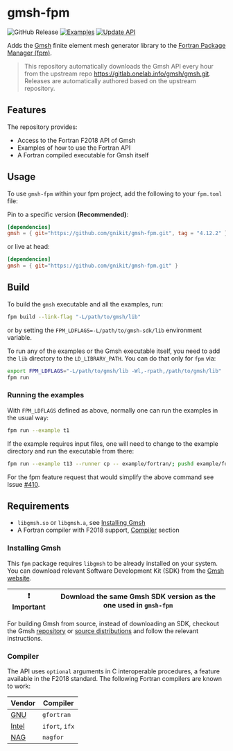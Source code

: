 # gmsh-fpm

![GitHub Release](https://img.shields.io/github/v/release/gnikit/gmsh-fpm?logo=github&label=Release)
[![Examples](https://github.com/gnikit/gmsh-fpm/actions/workflows/examples.yml/badge.svg)](https://github.com/gnikit/gmsh-fpm/actions/workflows/examples.yml)
[![Update API](https://github.com/gnikit/gmsh-fpm/actions/workflows/main.yml/badge.svg)](https://github.com/gnikit/gmsh-fpm/actions/workflows/main.yml)

Adds the [Gmsh](https://gmsh.info/) finite element mesh generator library to the
[Fortran Package Manager (fpm)](https://fpm.fortran-lang.org/en/index.html).

> This repository automatically downloads the Gmsh API every hour from the upstream repo
> <https://gitlab.onelab.info/gmsh/gmsh.git>.
> Releases are automatically authored based on the upstream repository.

## Features

The repository provides:

- Access to the Fortran F2018 API of Gmsh
- Examples of how to use the Fortran API
- A Fortran compiled executable for Gmsh itself

## Usage

To use `gmsh-fpm` within your fpm project, add the following to your `fpm.toml` file:

Pin to a specific version **(Recommended)**:

```toml
[dependencies]
gmsh = { git="https://github.com/gnikit/gmsh-fpm.git", tag = "4.12.2" }
```

or live at head:

```toml
[dependencies]
gmsh = { git="https://github.com/gnikit/gmsh-fpm.git" }
```

## Build

To build the `gmsh` executable and all the examples, run:

```bash
fpm build --link-flag "-L/path/to/gmsh/lib"
```

or by setting the `FPM_LDFLAGS=-L/path/to/gmsh-sdk/lib` environment variable.

To run any of the examples or the Gmsh executable itself, you need to add the `lib`
directory to the `LD_LIBRARY_PATH`.
You can do that only for `fpm` via:

<!-- ```bash
export LD_LIBRARY_PATH=/path/to/gmsh/lib:$LD_LIBRARY_PATH
fpm run --link-flag "-L/path/to/gmsh/lib"
```

or in a more compact manner -->

```bash
export FPM_LDFLAGS="-L/path/to/gmsh/lib -Wl,-rpath,/path/to/gmsh/lib"
fpm run
```

### Running the examples

With `FPM_LDFLAGS` defined as above, normally one can run the examples in the usual way:

```bash
fpm run --example t1
```

If the example requires input files, one will need to change to the
example directory and run the executable from there:

```bash
fpm run --example t13 --runner cp -- example/fortran/; pushd example/fortran/; ./t13; rm t13; popd
```

For the fpm feature request that would simplify the above command see Issue
[#410](https://github.com/fortran-lang/fpm/issues/410).

## Requirements

- `libgmsh.so` or `libgmsh.a`, see [Installing Gmsh](#installing-gmsh)
- A Fortran compiler with F2018 support, [Compiler](#compiler) section

### Installing Gmsh

This `fpm` package requires `libgmsh` to be already installed on your system.
You can download relevant Software Development Kit (SDK) from the [Gmsh website](https://gmsh.info/#Download).

| ❗ Important | Download the same Gmsh SDK version as the one used in `gmsh-fpm` |
| ------------ | ---------------------------------------------------------------- |

For building Gmsh from source, instead of downloading an SDK, checkout the Gmsh
[repository](https://gitlab.onelab.info/gmsh/gmsh) or
[source distributions](https://gmsh.info/src/) and follow the relevant instructions.

<!--
#### 1. Download the Software Development Kit (SDK)

The Gmsh SDK is available for download on the [Gmsh website](https://gmsh.info/#Download).
Once downloaded and unzipped, simply include the path to the `lib` directory in
your `fpm` command, e.g.:

```bash
fpm run --link-flag "-L/path/to/gmsh-sdk/lib"
```

#### 2. Compile from source

Download the latest source code from the [Gmsh website](https://gmsh.info/#Download)
and unzip it. Then follow the instructions in the `INSTALL` file to compile Gmsh

```bash
cmake -B build -DENABLE_BUILD_DYNAMIC=1 -DCMAKE_INSTALL_PREFIX=/path/to/gmsh-inst
cmake --build build --parallel 16
cmake --install build --config Release
```

#### 3. Compile from git

```bash
git clone https://gitlab.onelab.info/gmsh/gmsh.git
cd gmsh
cmake -B build -DENABLE_BUILD_DYNAMIC=1 -DCMAKE_INSTALL_PREFIX=/path/to/gmsh-inst
cmake --build build --parallel 16
cmake --install build --config Release
```

| 📝️ Note | You might need to install [FLTK](https://github.com/fltk/fltk) and [OpenCASCADE](https://dev.opencascade.org/release) to get the full functionality of the library. |
| -------- | ------------------------------------------------------------------------------------------------------------------------------------------------------------------- |

-->

### Compiler

The API uses `optional` arguments in C interoperable procedures, a feature available
in the F2018 standard. The following Fortran compilers are known to work:

| Vendor                                                                                        | Compiler       |
| --------------------------------------------------------------------------------------------- | -------------- |
| [GNU](https://gcc.gnu.org/wiki/GFortran)                                                      | `gfortran`     |
| [Intel](https://www.intel.com/content/www/us/en/developer/tools/oneapi/fortran-compiler.html) | `ifort`, `ifx` |
| [NAG](https://www.nag.com/)                                                                   | `nagfor`       |

